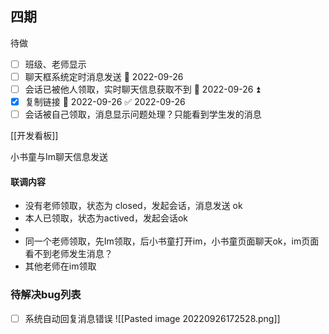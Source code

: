## 四期

待做
- [ ] 班级、老师显示
- [ ] 聊天框系统定时消息发送 📅 2022-09-26 
- [ ] 会话已被他人领取，实时聊天信息获取不到 📅 2022-09-26 ⏫ 
- [x] 复制链接 📅 2022-09-26 ✅ 2022-09-26
- [ ] 会话被自己领取，消息显示问题处理？只能看到学生发的消息

[[开发看板]]


小书童与Im聊天信息发送

#### 联调内容
- 没有老师领取，状态为 closed，发起会话，消息发送 ok
- 本人已领取，状态为actived，发起会话ok
- 
- 同一个老师领取，先Im领取，后小书童打开im，小书童页面聊天ok，im页面看不到老师发生消息？
- 其他老师在im领取


### 待解决bug列表

- [ ] 系统自动回复消息错误
![[Pasted image 20220926172528.png]]
